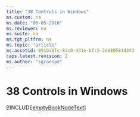 ```yaml
---
title: "38 Controls in Windows"
ms.custom: na
ms.date: "06-05-2016"
ms.reviewer: na
ms.suite: na
ms.tgt_pltfrm: na
ms.topic: "article"
ms.assetid: 091ba8fc-8ac0-431e-bfc5-3de89584d243
caps.latest.revision: 2
ms.author: "sgroespe"
---
```

# 38 Controls in Windows
[!INCLUDE[emptyBookNodeText](../../Finance/includes/emptybooknodetext_md.md)]